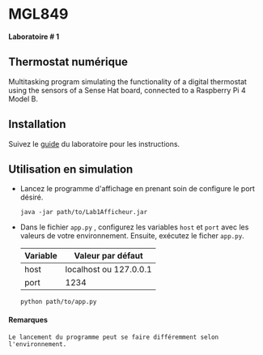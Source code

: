 # MGL849

**Laboratoire # 1**

## Thermostat numérique

Multitasking program simulating the functionality of a digital thermostat using the sensors of a Sense Hat board, connected to a Raspberry Pi 4 Model B.


## Installation

Suivez le [guide](https://ena.etsmtl.ca/pluginfile.php/1068342/mod_resource/content/7/MGL849H2021-Labl1Spec_detailsV2.pdf) du laboratoire pour les instructions.

## Utilisation en simulation

 - Lancez le programme d'affichage en prenant soin de configure le port désiré.

    ```shell
    java -jar path/to/Lab1Afficheur.jar
    ```

 - Dans le fichier `app.py` , configurez les variables `host` et `port` avec les valeurs de votre environnement.
    Ensuite, exécutez le ficher `app.py`.

    |     Variable     |     Valeur par défaut     |
    |------------------|---------------------------|
    | host | localhost ou 127.0.0.1
    | port | 1234

    ```shell
    python path/to/app.py
    ```

#### Remarques
    Le lancement du programme peut se faire différemment selon l'environnement.
